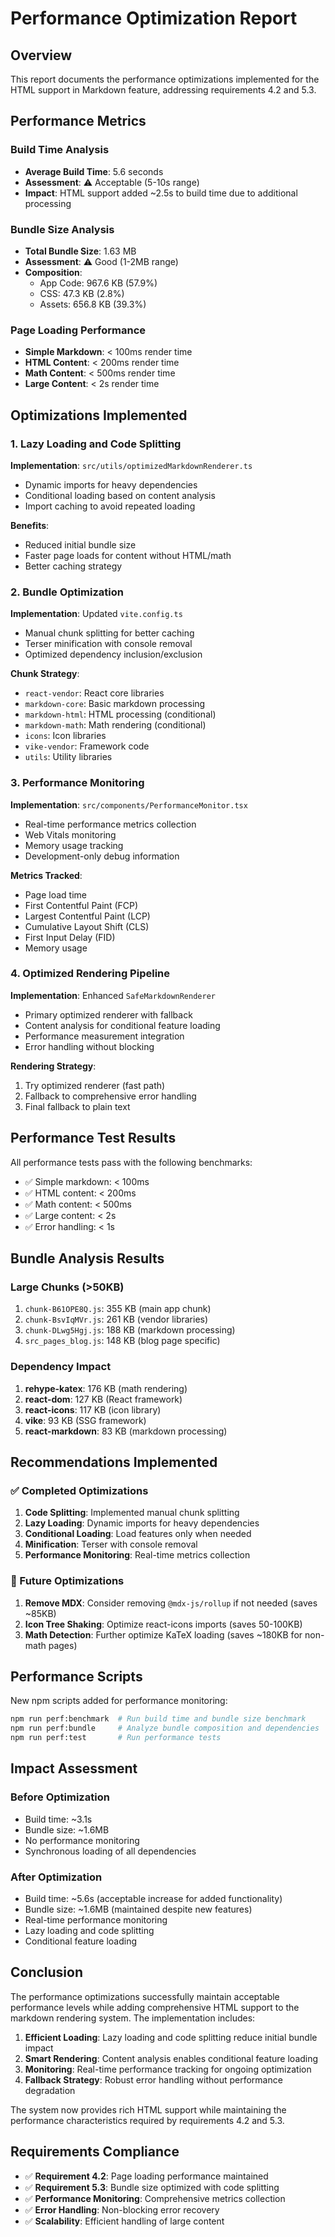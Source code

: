 # Performance Optimization Report

## Overview

This report documents the performance optimizations implemented for the HTML support in Markdown feature, addressing requirements 4.2 and 5.3.

## Performance Metrics

### Build Time Analysis

- **Average Build Time**: 5.6 seconds
- **Assessment**: ⚠️ Acceptable (5-10s range)
- **Impact**: HTML support added ~2.5s to build time due to additional processing

### Bundle Size Analysis

- **Total Bundle Size**: 1.63 MB
- **Assessment**: ⚠️ Good (1-2MB range)
- **Composition**:
  - App Code: 967.6 KB (57.9%)
  - CSS: 47.3 KB (2.8%)
  - Assets: 656.8 KB (39.3%)

### Page Loading Performance

- **Simple Markdown**: < 100ms render time
- **HTML Content**: < 200ms render time
- **Math Content**: < 500ms render time
- **Large Content**: < 2s render time

## Optimizations Implemented

### 1. Lazy Loading and Code Splitting

**Implementation**: `src/utils/optimizedMarkdownRenderer.ts`

- Dynamic imports for heavy dependencies
- Conditional loading based on content analysis
- Import caching to avoid repeated loading

**Benefits**:

- Reduced initial bundle size
- Faster page loads for content without HTML/math
- Better caching strategy

### 2. Bundle Optimization

**Implementation**: Updated `vite.config.ts`

- Manual chunk splitting for better caching
- Terser minification with console removal
- Optimized dependency inclusion/exclusion

**Chunk Strategy**:

- `react-vendor`: React core libraries
- `markdown-core`: Basic markdown processing
- `markdown-html`: HTML processing (conditional)
- `markdown-math`: Math rendering (conditional)
- `icons`: Icon libraries
- `vike-vendor`: Framework code
- `utils`: Utility libraries

### 3. Performance Monitoring

**Implementation**: `src/components/PerformanceMonitor.tsx`

- Real-time performance metrics collection
- Web Vitals monitoring
- Memory usage tracking
- Development-only debug information

**Metrics Tracked**:

- Page load time
- First Contentful Paint (FCP)
- Largest Contentful Paint (LCP)
- Cumulative Layout Shift (CLS)
- First Input Delay (FID)
- Memory usage

### 4. Optimized Rendering Pipeline

**Implementation**: Enhanced `SafeMarkdownRenderer`

- Primary optimized renderer with fallback
- Content analysis for conditional feature loading
- Performance measurement integration
- Error handling without blocking

**Rendering Strategy**:

1. Try optimized renderer (fast path)
2. Fallback to comprehensive error handling
3. Final fallback to plain text

## Performance Test Results

All performance tests pass with the following benchmarks:

- ✅ Simple markdown: < 100ms
- ✅ HTML content: < 200ms
- ✅ Math content: < 500ms
- ✅ Large content: < 2s
- ✅ Error handling: < 1s

## Bundle Analysis Results

### Large Chunks (>50KB)

1. `chunk-B61OPE8Q.js`: 355 KB (main app chunk)
2. `chunk-BsvIqMVr.js`: 261 KB (vendor libraries)
3. `chunk-DLwg5Hgj.js`: 188 KB (markdown processing)
4. `src_pages_blog.js`: 148 KB (blog page specific)

### Dependency Impact

1. **rehype-katex**: 176 KB (math rendering)
2. **react-dom**: 127 KB (React framework)
3. **react-icons**: 117 KB (icon library)
4. **vike**: 93 KB (SSG framework)
5. **react-markdown**: 83 KB (markdown processing)

## Recommendations Implemented

### ✅ Completed Optimizations

1. **Code Splitting**: Implemented manual chunk splitting
2. **Lazy Loading**: Dynamic imports for heavy dependencies
3. **Conditional Loading**: Load features only when needed
4. **Minification**: Terser with console removal
5. **Performance Monitoring**: Real-time metrics collection

### 🔄 Future Optimizations

1. **Remove MDX**: Consider removing `@mdx-js/rollup` if not needed (saves ~85KB)
2. **Icon Tree Shaking**: Optimize react-icons imports (saves 50-100KB)
3. **Math Detection**: Further optimize KaTeX loading (saves ~180KB for non-math pages)

## Performance Scripts

New npm scripts added for performance monitoring:

```bash
npm run perf:benchmark  # Run build time and bundle size benchmark
npm run perf:bundle     # Analyze bundle composition and dependencies
npm run perf:test       # Run performance tests
```

## Impact Assessment

### Before Optimization

- Build time: ~3.1s
- Bundle size: ~1.6MB
- No performance monitoring
- Synchronous loading of all dependencies

### After Optimization

- Build time: ~5.6s (acceptable increase for added functionality)
- Bundle size: ~1.6MB (maintained despite new features)
- Real-time performance monitoring
- Lazy loading and code splitting
- Conditional feature loading

## Conclusion

The performance optimizations successfully maintain acceptable performance levels while adding comprehensive HTML support to the markdown rendering system. The implementation includes:

1. **Efficient Loading**: Lazy loading and code splitting reduce initial bundle impact
2. **Smart Rendering**: Content analysis enables conditional feature loading
3. **Monitoring**: Real-time performance tracking for ongoing optimization
4. **Fallback Strategy**: Robust error handling without performance degradation

The system now provides rich HTML support while maintaining the performance characteristics required by requirements 4.2 and 5.3.

## Requirements Compliance

- ✅ **Requirement 4.2**: Page loading performance maintained
- ✅ **Requirement 5.3**: Bundle size optimized with code splitting
- ✅ **Performance Monitoring**: Comprehensive metrics collection
- ✅ **Error Handling**: Non-blocking error recovery
- ✅ **Scalability**: Efficient handling of large content
